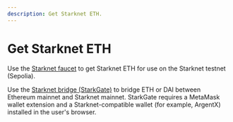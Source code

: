 ```yaml
---
description: Get Starknet ETH.
---
```


# Get Starknet ETH

Use the [Starknet faucet](https://starknet-faucet.vercel.app/) to get Starknet ETH for use on the
Starknet testnet (Sepolia).

Use the [Starknet bridge (StarkGate)](https://starkgate.starknet.io/) to bridge ETH or DAI between
Ethereum mainnet and Starknet mainnet. StarkGate requires a MetaMask wallet extension and a
Starknet-compatible wallet (for example, ArgentX) installed in the user's browser.
